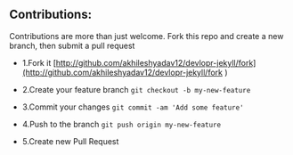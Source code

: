 ## Contributions:

Contributions are more than just welcome. Fork this repo and create a new branch, then submit a pull request

- 1.Fork it [http://github.com/akhileshyadav12/devlopr-jekyll/fork](http://github.com/akhileshyadav12/devlopr-jekyll/fork )

- 2.Create your feature branch
`git checkout -b my-new-feature`

- 3.Commit your changes
`git commit -am 'Add some feature'`

- 4.Push to the branch
`git push origin my-new-feature`

- 5.Create new Pull Request

